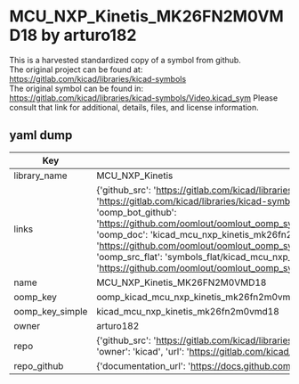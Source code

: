 # MCU_NXP_Kinetis_MK26FN2M0VMD18 by arturo182  
This is a harvested standardized copy of a symbol from github.  
The original project can be found at:  
https://gitlab.com/kicad/libraries/kicad-symbols  
The original symbol can be found in:
https://gitlab.com/kicad/libraries/kicad-symbols/Video.kicad_sym
Please consult that link for additional, details, files, and license information.  
## yaml dump  
| Key | Value |  
| --- | --- |  
| library_name | MCU_NXP_Kinetis |  
| links | {'github_src': 'https://gitlab.com/kicad/libraries/kicad-symbols/Video.kicad_sym', 'github_src_repo': 'https://gitlab.com/kicad/libraries/kicad-symbols', 'oomp_bot': 'kicad_mcu_nxp_kinetis_mk26fn2m0vmd18/working', 'oomp_bot_github': 'https://github.com/oomlout/oomlout_oomp_symbol_bot/tree/main/kicad_mcu_nxp_kinetis_mk26fn2m0vmd18/working', 'oomp_doc': 'kicad_mcu_nxp_kinetis_mk26fn2m0vmd18/working', 'oomp_doc_github': 'https://github.com/oomlout/oomlout_oomp_symbol_doc/tree/main/kicad_mcu_nxp_kinetis_mk26fn2m0vmd18/working', 'oomp_src_flat': 'symbols_flat/kicad_mcu_nxp_kinetis_mk26fn2m0vmd18/working', 'oomp_src_flat_github': 'https://github.com/oomlout/oomlout_oomp_symbol_src/tree/main/kicad_mcu_nxp_kinetis_mk26fn2m0vmd18/working'} |  
| name | MCU_NXP_Kinetis_MK26FN2M0VMD18 |  
| oomp_key | oomp_kicad_mcu_nxp_kinetis_mk26fn2m0vmd18 |  
| oomp_key_simple | kicad_mcu_nxp_kinetis_mk26fn2m0vmd18 |  
| owner | arturo182 |  
| repo | {'github_src': 'https://gitlab.com/kicad/libraries/kicad-symbols/Video.kicad_sym', 'name': 'libraries/kicad-symbols', 'owner': 'kicad', 'url': 'https://gitlab.com/kicad/libraries/kicad-symbols'} |  
| repo_github | {'documentation_url': 'https://docs.github.com/rest/repos/repos#get-a-repository', 'message': 'Not Found'} |  

